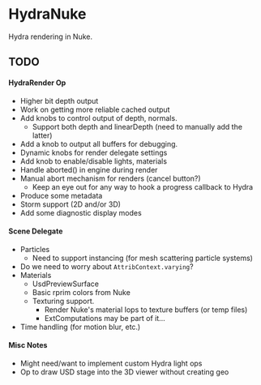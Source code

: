 # HydraNuke

Hydra rendering in Nuke.

## TODO

#### HydraRender Op

- Higher bit depth output
- Work on getting more reliable cached output
- Add knobs to control output of depth, normals.
    - Support both depth and linearDepth (need to manually add the latter)
- Add a knob to output all buffers for debugging.
- Dynamic knobs for render delegate settings
- Add knob to enable/disable lights, materials
- Handle aborted() in engine during render
- Manual abort mechanism for renders (cancel button?)
    - Keep an eye out for any way to hook a progress callback to Hydra
- Produce some metadata
- Storm support (2D and/or 3D)
- Add some diagnostic display modes

#### Scene Delegate

- Particles
    - Need to support instancing (for mesh scattering particle systems)
- Do we need to worry about `AttribContext.varying`?
- Materials
    - UsdPreviewSurface
    - Basic rprim colors from Nuke
    - Texturing support.
        - Render Nuke's material Iops to texture buffers (or temp files)
        - ExtComputations may be part of it...
- Time handling (for motion blur, etc.)

#### Misc Notes

- Might need/want to implement custom Hydra light ops
- Op to draw USD stage into the 3D viewer without creating geo
